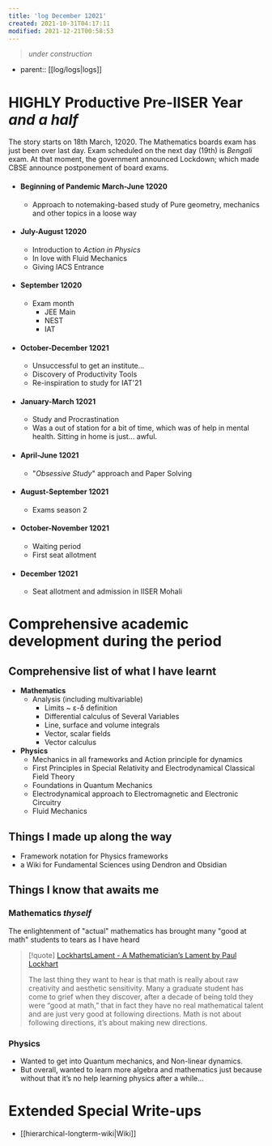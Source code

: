 ```yaml
---
title: 'log December 12021'
created: 2021-10-31T04:17:11
modified: 2021-12-21T00:58:53
---
```


> *under construction*

- parent:: [[log/logs|logs]]
# HIGHLY Productive Pre-IISER Year *and a half*

The story starts on 18th March, 12020. The Mathematics boards exam has just been over last day. Exam scheduled on the next day (19th) is _Bengali_ exam. At that moment, the government announced Lockdown; which made CBSE announce postponement of board exams.

- #### Beginning of Pandemic March-June 12020
	- Approach to notemaking-based study of Pure geometry, mechanics and other topics in a loose way
- #### July-August 12020
	- Introduction to *Action in Physics*
	- In love with Fluid Mechanics
	- Giving IACS Entrance
- #### September 12020
	- Exam month
		- JEE Main
		- NEST
		- IAT
- #### October-December 12021
	- Unsuccessful to get an institute...
	- Discovery of Productivity Tools
	- Re-inspiration to study for IAT'21
- #### January-March 12021
	- Study and Procrastination
	- Was a out of station for a bit of time, which was of help in mental health. Sitting in home is just… awful.
- #### April-June 12021
	- "*Obsessive Study*" approach and Paper Solving
- #### August-September 12021
	- Exams season 2
- #### October-November 12021
	- Waiting period
	- First seat allotment
- #### December 12021
	- Seat allotment and admission in IISER Mohali

# Comprehensive academic development during the period
## Comprehensive list of what I have learnt
- **Mathematics**
	- Analysis (including multivariable)
		- Limits ~ ε-δ definition
		- Differential calculus of Several Variables
		- Line, surface and volume integrals
		- Vector, scalar fields
		- Vector calculus
- **Physics**
	- Mechanics in all frameworks and Action principle for dynamics
	- First Principles in Special Relativity and Electrodynamical Classical Field Theory
	- Foundations in Quantum Mechanics
	- Electrodynamical approach to Electromagnetic and Electronic Circuitry
	- Fluid Mechanics
## Things I made up along the way
- Framework notation for Physics frameworks
- a Wiki for Fundamental Sciences using Dendron and Obsidian
## Things I know that awaits me

### Mathematics *thyself*
The enlightenment of "actual" mathematics has brought many "good at math" students to tears as I have heard
> [!quote] [LockhartsLament - A Mathematician’s Lament by Paul Lockhart](https://www.maa.org/external_archive/devlin/LockhartsLament.pdf)
> 
> The last thing they want to hear is that math is really about raw creativity and aesthetic sensitivity. Many a graduate student has come to grief when they discover, after a decade of being told they were “good at math,” that in fact they have no real mathematical talent and are just very good at following directions. Math is not about following directions, it’s about making new directions.
### Physics
- Wanted to get into Quantum mechanics, and Non-linear dynamics.
- But overall, wanted to learn more algebra and mathematics just because without that it’s no help learning physics after a while…

# Extended Special Write-ups

- [[hierarchical-longterm-wiki|Wiki]]